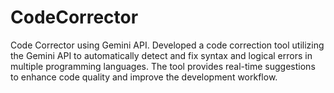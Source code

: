 
# CodeCorrector
Code Corrector using Gemini API. Developed a code correction tool utilizing the Gemini API to automatically detect and fix syntax and logical errors in multiple programming languages. The tool provides real-time suggestions to enhance code quality and improve the development workflow.

